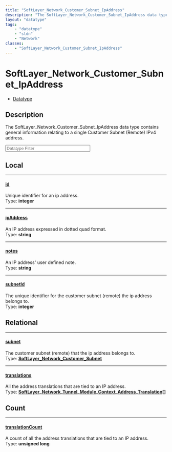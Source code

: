 ```yaml
---
title: "SoftLayer_Network_Customer_Subnet_IpAddress"
description: "The SoftLayer_Network_Customer_Subnet_IpAddress data type contains general information relating to a single Customer Sub... "
layout: "datatype"
tags:
    - "datatype"
    - "sldn"
    - "Network"
classes:
    - "SoftLayer_Network_Customer_Subnet_IpAddress"
---
```


# SoftLayer_Network_Customer_Subnet_IpAddress
<div id='service-datatype'>
    <ul id='sldn-reference-tabs'>
        <li id='datatype'> <a href='/reference/datatypes/SoftLayer_Network_Customer_Subnet_IpAddress' >Datatype</a></li>
    </ul>
</div>

## Description 


The SoftLayer_Network_Customer_Subnet_IpAddress data type contains general information relating to a single Customer Subnet (Remote) IPv4 address. 





<!-- Filer BEGIN -->
<div class="view-filters">
        <div class="clearfix">
            <div class="search-input-box">
                <input placeholder="Datatype Filter" onkeyup="titleSearch(inputId='prop-input', divId='properties', elementClass='prop-row')" 
                    type="text" id="prop-input" value="" size="30" maxlength="128" class="form-text">
            </div>
        </div>
</div>
<!-- Filer END -->

<div id="properties" class="content">
<div id="localProperties" class="prop-content" >

## Local
<div class="prop-row">

-----
[id]: #id
#### [id]
Unique identifier for an ip address.  
<span class="type-label">Type: </span>**integer**  



</div>
<div class="prop-row">

-----
[ipAddress]: #ipaddress
#### [ipAddress]
An IP address expressed in dotted quad format.  
<span class="type-label">Type: </span>**string**  



</div>
<div class="prop-row">

-----
[notes]: #notes
#### [notes]
An IP address' user defined note.  
<span class="type-label">Type: </span>**string**  



</div>
<div class="prop-row">

-----
[subnetId]: #subnetid
#### [subnetId]
The unique identifier for the customer subnet (remote) the ip address belongs to.  
<span class="type-label">Type: </span>**integer**  



</div>
</div>
<!-- LOCAL PROPERTY END -->

<div id="relationalProperties"  class="prop-content" >

## Relational
<div class="prop-row">

-----
[subnet]: #subnet
#### [subnet]
The customer subnet (remote) that the ip address belongs to.  
<span class="type-label">Type: </span>**<a href='/reference/datatypes/SoftLayer_Network_Customer_Subnet'>SoftLayer_Network_Customer_Subnet </a>**  



</div>
<div class="prop-row">

-----
[translations]: #translations
#### [translations]
All the address translations that are tied to an IP address.  
<span class="type-label">Type: </span>**<a href='/reference/datatypes/SoftLayer_Network_Tunnel_Module_Context_Address_Translation'>SoftLayer_Network_Tunnel_Module_Context_Address_Translation[] </a>**  



</div>

## Count
<div class="prop-row">

-----
[translationCount]: #translationcount
#### [translationCount]
A count of all the address translations that are tied to an IP address.   
<span class="type-label">Type: </span>**unsigned long**  



</div>
</div>


